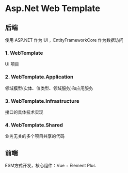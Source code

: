 # Asp.Net Web Template

## 后端

使用 ASP.NET 作为 UI ，EntityFrameworkCore 作为数据访问 

### 1. WebTemplate

UI 项目

### 2. WebTemplate.Application

领域模型(实体、值类型、领域服务)和应用服务

### 3. WebTemplate.Infrastructure

接口的具体技术实现

### 4. WebTemplate.Shared

业务无关的多个项目共享的代码

## 前端

ESM方式开发，核心组件：Vue + Element Plus

